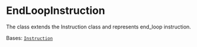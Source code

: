 # EndLoopInstruction

The class extends the Instruction class and represents end\_loop instruction.



Bases: [`Instruction`](./)
